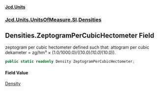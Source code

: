 #### [Jcd.Units](index.md 'index')
### [Jcd.Units.UnitsOfMeasure.SI](Jcd.Units.UnitsOfMeasure.SI.md 'Jcd.Units.UnitsOfMeasure.SI').[Densities](Densities.md 'Jcd.Units.UnitsOfMeasure.SI.Densities')

## Densities.ZeptogramPerCubicHectometer Field

zeptogram per cubic hectometer defined such that: attogram per cubic dekameter = zg/hm³ ×
(1.0/1000.0)/((10.0)*(10.0)*(10.0)).

```csharp
public static readonly Density ZeptogramPerCubicHectometer;
```

#### Field Value
[Density](Density.md 'Jcd.Units.UnitTypes.Density')